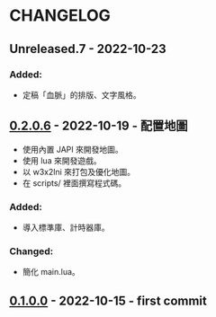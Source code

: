 # CHANGELOG

## Unreleased.7 - 2022-10-23
### Added:
- 定稿「血脈」的排版、文字風格。

## [0.2.0.6][0.2.0] - 2022-10-19 - 配置地圖
- 使用內置 JAPI 來開發地圖。
- 使用 lua 來開發遊戲。
- 以 w3x2lni 來打包及優化地圖。
- 在 scripts/ 裡面撰寫程式碼。

### Added:
- 導入標準庫、計時器庫。

### Changed:
- 簡化 main.lua。

[0.2.0]:https://github.com/sugky7302/Unreal-Disaster/commit/77793baea0fa3a118218cab192f04411f2b87a31

## [0.1.0.0][0.1.0] - 2022-10-15 - first commit
[0.1.0]:https://github.com/sugky7302/Unreal-Disaster/commit/1214be16d41895690c5207cd73cf89f9de139e1c
